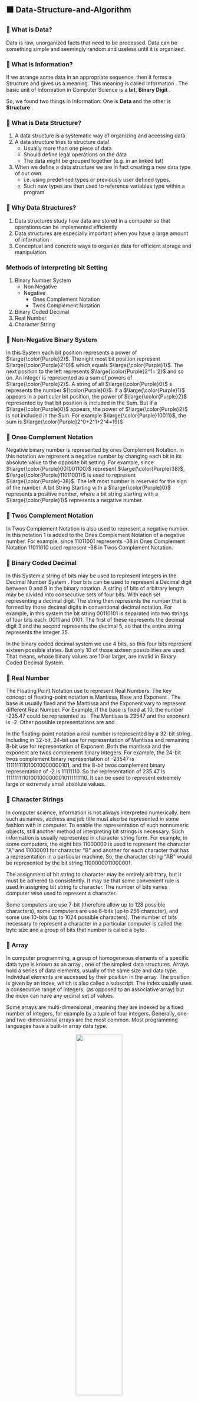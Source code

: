 ## ⬛ Data-Structure-and-Algorithm
### 🔲 What is Data?
Data is raw, unorganized facts that need to be processed. Data can be something simple and seemingly random and useless until it is organized.
### 🔲 What is Information?
If we arrange some data in an appropriate sequence, then it forms a Structure and gives us a meaning. This meaning is called Information . The basic unit of Information in Computer Science is a **bit**, **Binary Digit** .

So, we found two things in Information: One is **Data** and the other is **Structure** .

### 🔲 What is Data Structure?
1. A data structure is a systematic way of organizing and accessing data.
2. A data structure tries to structure data!
   * Usually more than one piece of data
   * Should define legal operations on the data
   * The data might be grouped together (e.g. in an linked list)
3. When we define a data structure we are in fact creating a new data type of our own.
    * i.e. using predefined types or previously user defined types.
    * Such new types are then used to reference variables type within a program

### 🔲 Why Data Structures?

1. Data structures study how data are stored in a computer so that operations can be implemented efficiently
2. Data structures are especially important when you have a large amount of information
3. Conceptual and concrete ways to organize data for efficient storage and manipulation.
 			
### Methods of Interpreting bit Setting
1. Binary Number System 
    * Non Negative
    * Negative
      * Ones Complement Notation
      * Twos Complement Notation
2. Binary Coded Decimal
3. Real Number
4. Character String

### 🔲 Non-Negative Binary System
In this System each bit position represents a power of $\large{\color{Purple}2}$. The right most bit position represent $\large{\color{Purple}2^0}$ which equals $\large{\color{Purple}1}$. The next position to the left represents $\large{\color{Purple}2^1= 2}$ and so on. An Integer is represented as a sum of powers of $\large{\color{Purple}2}$. A string of all $\large{\color{Purple}0}$ s represents the number ${\color{Purple}0}$. If a $\large{\color{Purple}1}$ appears in a particular bit position, the power of $\large{\color{Purple}2}$ represented by that bit position is included in the Sum. But if a $\large{\color{Purple}0}$ appears, the power of $\large{\color{Purple}2}$ is not included in the Sum. For example $\large{\color{Purple}10011}$, the sum is $\large{\color{Purple}2^0+2^1+2^4=19}$

### 🔲 Ones Complement Notation 	 	
Negative binary number is represented by ones Complement Notation. In this notation we represent a negative number by changing each bit in its absolute value to the opposite bit setting. For example, since $\large{\color{Purple}001001100}$ represent $\large{\color{Purple}38}$, $\large{\color{Purple}11011001}$ is used to represent $\large{\color{Purple}-38}$. The left most number is reserved for the sign of the number. A bit String Starting with a $\large{\color{Purple}0}$ represents a positive number, where a bit string starting with a $\large{\color{Purple}1}$ represents a negative number.
	 	 	
### 🔲 Twos Complement Notation
In Twos Complement Notation is also used to represent a negative number. In this notation 1 is added to the Ones Complement Notation of a negative number. For example, since 11011001 represents -38 in Ones Complement Notation 11011010 used represent -38 in Twos Complement Notation.

### 🔲 Binary Coded Decimal
In this System a string of bits may be used to represent integers in the Decimal Number System . Four bits can be used to represent a Decimal digit between 0 and 9 in the binary notation. A string of bits of arbitrary length may be divided into consecutive sets of four bits. With each set representing a decimal digit. The string then represents the number that is formed by those decimal digits in conventional decimal notation. For example, in this system the bit string 00110101 is separated into two strings of four bits each: 0011 and 0101. The first of these represents the decimal digit 3 and the second represents the decimal 5, so that the entire string represents the integer 35.

In the binary coded decimal system we use 4 bits, so this four bits represent sixteen possible states. But only 10 of those sixteen possibilities are used. That means, whose binary values are 10 or larger, are invalid in Binary Coded Decimal System.

### 🔲 Real Number
The Floating Point Notation use to represent Real Numbers. The key concept of floating-point notation is Mantissa, Base and Exponent . The base is usually fixed and the Mantissa and the Exponent vary to represent different Real Number. For Example, if the base is fixed at 10, the number -235.47 could be represented as  . The Mantissa is 23547 and the exponent is -2. Other possible representations are  and .

In the floating-point notation a real number is represented by a 32-bit string. Including in 32-bit, 24-bit use for representation of Mantissa and remaining 8-bit use for representation of Exponent .Both the mantissa and the exponent are twos complement binary Integers. For example, the 24-bit twos complement binary representation of -23547 is 111111111010010000000101, and the 8-bit twos complement binary representation of -2 is 11111110. So the representation of 235.47 is 11111111101001000000010111111110. It can be used to represent extremely large or extremely small absolute values.

### 🔲 Character Strings
In computer science, information is not always interpreted numerically. Item such as names, address and job title must also be represented in some fashion with in computer. To enable the representation of such nonnumeric objects, still another method of interpreting bit strings is necessary. Such information is usually represented in character string form. For example, in some computers, the eight bits 11000000 is used to represent the character "A" and 11000001 for character "B" and another for each character that has a representation in a particular machine. So, the character string "AB" would be represented by the bit string 1100000011000001.
	
The assignment of bit string to character may be entirely arbitrary, but it must be adhered to consistently. It may be that some convenient rule is used in assigning bit string to character. The number of bits varies computer wise used to represent a character.

Some computers are use 7-bit (therefore allow up to 128 possible characters), some computers are use 8-bits (up to 256 character), and some use 10-bits (up to 1024 possible characters). The number of bits necessary to represent a character in a particular computer is called the byte size and a group of bits that number is called a byte .

 	 			
### 🔲 Array
In computer programming, a group of homogeneous elements of a specific data type is known as an array , one of the simplest data structures. Arrays hold a series of data elements, usually of the same size and data type. Individual elements are accessed by their position in the array. The position is given by an index, which is also called a subscript. The index usually uses a consecutive range of integers, (as opposed to an associative array) but the index can have any ordinal set of values.

Some arrays are multi-dimensional , meaning they are indexed by a fixed number of integers, for example by a tuple of four integers. Generally, one- and two-dimensional arrays are the most common. Most programming languages have a built-in array data type.

<p align="center">
<img src="https://github.com/user-attachments/assets/f7a83ba1-f1bd-4835-9338-39a9bfce66d0" width=50%/>
 <br><ins><b><i></i></b></ins>
</p>

### 🔲 Link List
In computer science, a linked list is one of the fundamental data structures used in computer programming. It consists of a sequence of nodes, each containing arbitrary data fields and one or two references ("links") pointing to the next and/or previous nodes. A linked list is a self-referential data type because it contains a link to another data of the same type. Linked lists permit insertion and removal of nodes at any point in the list in constant time, but do not allow random access.


### Types of Link List
1. Linearly-linked List 
   * Singly-linked list
   * Doubly-linked list
2. Circularly-linked list
   * Singly-circularly-linked list
   * Doubly-circularly-linked list
3. Sentinel nodes

<p align="center">
<img src="https://github.com/user-attachments/assets/870ba98a-c852-47db-ba63-edd406be293d" width=50%/>
 <br><ins><b><i></i></b></ins>
</p>

 	
### 🔲 Stack
A stack is a linear Structure in which item may be added or removed only at one end. There are certain frequent situations in computer science when one wants to restrict insertions and deletions so that they can take place only at the beginning or the end of the end of the list, not in the middle. Two of the Data Structures that are useful in such situations are Stacks and queues. A stack is a list of elements in which an elements may be inserted or deleted only at one end, called the Top. This means, in particular, the elements are removed from a stack in the reverse order of that which they are inserted in to the stack. The stack also called "last-in first -out (LIFO) " list.

Special terminology is used for two basic operation associated with stack :

1. "Push" is the term used to insert an element into a stack.
2. "Pop" is the term used to delete an element from a stack.

<p align="center">
<img src="https://github.com/user-attachments/assets/a77ef95d-2395-4734-910a-b18d0a0e3a56" width=50%/>
 <br><ins><b><i></i></b></ins>
</p>

### 🔲 Queue
A queue is a linear list of elements in which deletions can take place only at one end, called the " front " and insertion can take place only at the other end, called " rear ". The term " front " and " rear " are used in describing a linear list only when it is implemented as a queue.

Queues are also called " first-in first-out " (FIFO) list. Since the first element in a queue will be the first element out of the queue. In other words, the order in which elements enter in a queue is the order in which they leave. The real life example: the people waiting in a line at Railway ticket Counter form a queue, where the first person in a line is the first person to be waited on. An important example of a queue in computer science occurs in timesharing system, in which programs with the same priority form a queue while waiting to be executed.

 
<p align="center">
<img src="https://github.com/user-attachments/assets/d766a170-2aee-4a25-9a9c-75b7067d7f09" width=50%/>
 <br><ins><b><i></i></b></ins>
</p>

### 🔲 Tree 	
Data frequently contain a hierarchical relationship between various elements. This non-linear Data structure which reflects this relationship is called a rooted tree graph or, tree.

This structure is mainly used to represent data containing a hierarchical relationship between elements, e.g. record, family tree and table of contents.

A tree consist of a distinguished node r , called the root and zero or more (sub) tree t1 , t2 , ... tn , each of whose roots are connected by a directed edge to r .

In the tree of figure, the root is A, Node t 2 has r as a parent and t 2.1 , t 2.2 and t 2.3 as children. Each node may have arbitrary number of children, possibly zero. Nodes with no children are known as leaves.

### 🔲 Graph	 	
A graph consists of a set of nodes (or Vertices ) and a set of arc (or edge ). Each arc in a graph is specified by a pair of nodes. A node n is incident to an arc x if n is one of the two nodes in the ordered pair of nodes that constitute x. The degree of a node is the number of arcs incident to it. The indegree of a node n is the number of arcs that have n as the head, and the outdegree of n is the number of arcs that have n as the tail.

The graph is the nonlinear data structure. The graph shown in the figure represents 7 vertices and 12 edges. The Vertices are { 1, 2, 3, 4, 5, 6, 7} and the arcs are {(1,2), (1,3), (1,4), (2,4), (2,5), (3,4), (3,6), (4,5), (4,6), (4,7), (5,7), (6,7) }. Node (4) in figure has indegree 3, outdegree 3 and degree 6.

### 🔲 Abstract Data Type
1. Abstract Data Types (ADT's) are a model used to understand the design of a data structure
2. 'Abstract ' implies that we give an implementation-independent view of the data structure
3. ADTs specify the type of data stored and the operations that support the data
4. Viewing a data structure as an ADT allows a programmer to focus on an idealized model of the data and its operations

### 🔲 Problems :
1. What is Information in Computer Science?
2. What are methods for representing negative binary number? The following numbers convert to ones complement and twos complement notation.
   * 00110111
   * 01100110
   * 01111101
   * 10001001
3. Write a C program where following numbers are stored in a array :
2 12 17 24 5 78 35 18 16

4. Write a C program using linked list where following numbers are stored :
2 12 17 24 5 78 35 18 16

5. Consider the stack NAME in fig 1.01, which is stored alphabetically.
    * Suppose Nirmal is to be inserted in to the stack. How many name must be moved to the new location?
    * Suppose Sourav is to be deleted from the stack. How many names must be removed to the new location?

<p align="center">
<img src="https://github.com/user-attachments/assets/904acfe4-ba93-4c53-911d-ef463fb49eac" width=12%/>
 <br><ins><b><i></i></b></ins>
</p>

6. The following is a tree structure given by means of level numbers as discussed below:
01 Employee 02 Name 02 Emp. Code 02 Designation 03 Project Leader 03 Project Manager 02 Address
Draw the corresponding tree diagram.
###  ⬛ References and Bibliography
1. [NPTEL-IITG](https://archive.nptel.ac.in/courses/106/103/106103069/#)
